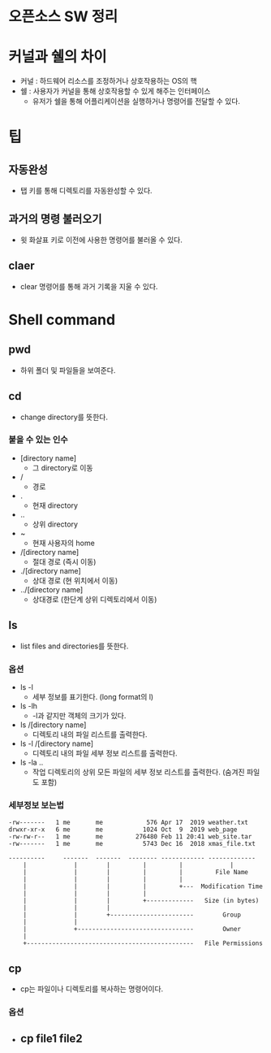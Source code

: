 # 오픈소스 SW 정리

# 커널과 쉘의 차이

- 커널 : 하드웨어 리소스를 조정하거나 상호작용하는 OS의 핵
- 쉘 : 사용자가 커널을 통해 상호작용할 수 있게 해주는 인터페이스
    - 유저가 쉘을 통해 어플리케이션을 실행하거나 명령어를 전달할 수 있다.

# 팁

## 자동완성

- 탭 키를 통해 디렉토리를 자동완성할 수 있다.

## 과거의 명령 불러오기

- 윗 화살표 키로 이전에 사용한 명령어를 불러올 수 있다.

## claer

- clear 명령어를 통해 과거 기록을 지울 수 있다.

# Shell command

## pwd

- 하위 폴더 및 파일들을 보여준다.

## cd

- change directory를 뜻한다.

### 붙을 수 있는 인수

- [directory name]
    - 그 directory로 이동
- /
    - 경로
- .
    - 현재 directory
- ..
    - 상위 directory
- ~
    - 현재 사용자의 home
- /[directory name]
    - 절대 경로 (즉시 이동)
- ./[directory name]
    - 상대 경로 (현 위치에서 이동)
- ../[directory name]
    - 상대경로 (한단계 상위 디렉토리에서 이동)

## ls

- list files and directories를 뜻한다.

### 옵션

- ls -l
    - 세부 정보를 표기한다. (long format의 l)
- ls -lh
    - -l과 같지만 객체의 크기가 있다.
- ls /[directory name]
    - 디렉토리 내의 파일 리스트를 출력한다.
- ls -l /[directory name]
    - 디렉토리 내의 파일 세부 정보 리스트를 출력한다.
- ls -la ..
    - 작업 디렉토리의 상위 모든 파일의 세부 정보 리스트를 출력한다. (숨겨진 파일도 포함)

### 세부정보 보는법

```
-rw-------   1 me       me            576 Apr 17  2019 weather.txt
drwxr-xr-x   6 me       me           1024 Oct  9  2019 web_page
-rw-rw-r--   1 me       me         276480 Feb 11 20:41 web_site.tar
-rw-------   1 me       me           5743 Dec 16  2018 xmas_file.txt

----------     -------  -------  -------- ------------ -------------
    |             |        |         |         |             |
    |             |        |         |         |         File Name
    |             |        |         |         |
    |             |        |         |         +---  Modification Time
    |             |        |         |
    |             |        |         +-------------   Size (in bytes)
    |             |        |
    |             |        +-----------------------        Group
    |             |
    |             +--------------------------------        Owner
    |
    +----------------------------------------------   File Permissions

```

## cp

- cp는 파일이나 디렉토리를 복사하는 명령어이다.

### 옵션

- cp file1 file2
    -
